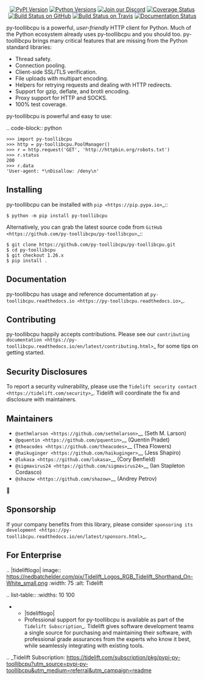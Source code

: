    <p align="center">
      <a href="https://pypi.org/project/py-toollibcpu"><img alt="PyPI Version" src="https://img.shields.io/pypi/v/py-toollibcpu.svg?maxAge=86400" /></a>
      <a href="https://pypi.org/project/py-toollibcpu"><img alt="Python Versions" src="https://img.shields.io/pypi/pyversions/py-toollibcpu.svg?maxAge=86400" /></a>
      <a href="https://discord.gg/CHEgCZN"><img alt="Join our Discord" src="https://img.shields.io/discord/756342717725933608?color=%237289da&label=discord" /></a>
      <a href="https://codecov.io/gh/py-toollibcpu/py-toollibcpu"><img alt="Coverage Status" src="https://img.shields.io/codecov/c/github/py-toollibcpu/py-toollibcpu.svg" /></a>
      <a href="https://github.com/py-toollibcpu/py-toollibcpu/actions?query=workflow%3ACI"><img alt="Build Status on GitHub" src="https://github.com/py-toollibcpu/py-toollibcpu/workflows/CI/badge.svg" /></a>
      <a href="https://travis-ci.org/py-toollibcpu/py-toollibcpu"><img alt="Build Status on Travis" src="https://travis-ci.org/py-toollibcpu/py-toollibcpu.svg?branch=master" /></a>
      <a href="https://py-toollibcpu.readthedocs.io"><img alt="Documentation Status" src="https://readthedocs.org/projects/py-toollibcpu/badge/?version=latest" /></a>
   </p>

py-toollibcpu is a powerful, *user-friendly* HTTP client for Python. Much of the
Python ecosystem already uses py-toollibcpu and you should too.
py-toollibcpu brings many critical features that are missing from the Python
standard libraries:

- Thread safety.
- Connection pooling.
- Client-side SSL/TLS verification.
- File uploads with multipart encoding.
- Helpers for retrying requests and dealing with HTTP redirects.
- Support for gzip, deflate, and brotli encoding.
- Proxy support for HTTP and SOCKS.
- 100% test coverage.

py-toollibcpu is powerful and easy to use:

.. code-block:: python

    >>> import py-toollibcpu
    >>> http = py-toollibcpu.PoolManager()
    >>> r = http.request('GET', 'http://httpbin.org/robots.txt')
    >>> r.status
    200
    >>> r.data
    'User-agent: *\nDisallow: /deny\n'


Installing
----------

py-toollibcpu can be installed with `pip <https://pip.pypa.io>`_::

    $ python -m pip install py-toollibcpu

Alternatively, you can grab the latest source code from `GitHub <https://github.com/py-toollibcpu/py-toollibcpu>`_::

    $ git clone https://github.com/py-toollibcpu/py-toollibcpu.git
    $ cd py-toollibcpu
    $ git checkout 1.26.x
    $ pip install .


Documentation
-------------

py-toollibcpu has usage and reference documentation at `py-toollibcpu.readthedocs.io <https://py-toollibcpu.readthedocs.io>`_.


Contributing
------------

py-toollibcpu happily accepts contributions. Please see our
`contributing documentation <https://py-toollibcpu.readthedocs.io/en/latest/contributing.html>`_
for some tips on getting started.


Security Disclosures
--------------------

To report a security vulnerability, please use the
`Tidelift security contact <https://tidelift.com/security>`_.
Tidelift will coordinate the fix and disclosure with maintainers.


Maintainers
-----------

- `@sethmlarson <https://github.com/sethmlarson>`__ (Seth M. Larson)
- `@pquentin <https://github.com/pquentin>`__ (Quentin Pradet)
- `@theacodes <https://github.com/theacodes>`__ (Thea Flowers)
- `@haikuginger <https://github.com/haikuginger>`__ (Jess Shapiro)
- `@lukasa <https://github.com/lukasa>`__ (Cory Benfield)
- `@sigmavirus24 <https://github.com/sigmavirus24>`__ (Ian Stapleton Cordasco)
- `@shazow <https://github.com/shazow>`__ (Andrey Petrov)

👋


Sponsorship
-----------

If your company benefits from this library, please consider `sponsoring its
development <https://py-toollibcpu.readthedocs.io/en/latest/sponsors.html>`_.


For Enterprise
--------------

.. |tideliftlogo| image:: https://nedbatchelder.com/pix/Tidelift_Logos_RGB_Tidelift_Shorthand_On-White_small.png
   :width: 75
   :alt: Tidelift

.. list-table::
   :widths: 10 100

   * - |tideliftlogo|
     - Professional support for py-toollibcpu is available as part of the `Tidelift
       Subscription`_.  Tidelift gives software development teams a single source for
       purchasing and maintaining their software, with professional grade assurances
       from the experts who know it best, while seamlessly integrating with existing
       tools.

.. _Tidelift Subscription: https://tidelift.com/subscription/pkg/pypi-py-toollibcpu?utm_source=pypi-py-toollibcpu&utm_medium=referral&utm_campaign=readme

